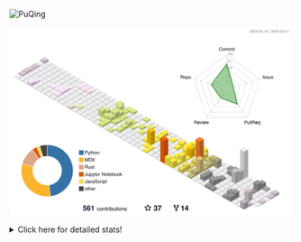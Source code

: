 ![PuQing](https://user-images.githubusercontent.com/27223114/171565019-9a56fae6-b08b-421f-99db-7e830da42371.png)

![](./profile-3d-contrib/profile-season-animate.svg)

<details>
<summary>Click here for detailed stats!</summary>

<!--START_SECTION:waka-->
![Lines of code](https://img.shields.io/badge/From%20Hello%20World%20I%27ve%20Written-1.3%20million%20lines%20of%20code-blue)

**🐱 My GitHub Data** 

> 📦 279.2 kB Used in GitHub's Storage 
 > 
> 🏆 180 Contributions in the Year 2024
 > 
> 🚫 Not Opted to Hire
 > 
> 📜 46 Public Repositories 
 > 
> 🔑 27 Private Repositories 
 > 
**I'm an Early 🐤** 

```text
🌞 Morning                518 commits         ██░░░░░░░░░░░░░░░░░░░░░░░   07.66 % 
🌆 Daytime                3146 commits        ████████████░░░░░░░░░░░░░   46.54 % 
🌃 Evening                1280 commits        █████░░░░░░░░░░░░░░░░░░░░   18.93 % 
🌙 Night                  1816 commits        ███████░░░░░░░░░░░░░░░░░░   26.86 % 
```


📊 **This Week I Spent My Time On** 

```text
💬 Programming Languages: 
TypeScript               12 hrs 29 mins      ███████████░░░░░░░░░░░░░░   44.43 % 
Rust                     8 hrs 4 mins        ███████░░░░░░░░░░░░░░░░░░   28.74 % 
Python                   3 hrs 3 mins        ███░░░░░░░░░░░░░░░░░░░░░░   10.90 % 
Jupyter Notebook         1 hr 49 mins        ██░░░░░░░░░░░░░░░░░░░░░░░   06.49 % 
JSON                     1 hr 3 mins         █░░░░░░░░░░░░░░░░░░░░░░░░   03.78 % 

🔥 Editors: 
VS Code                  27 hrs 42 mins      █████████████████████████   98.54 % 
Obsidian                 24 mins             ░░░░░░░░░░░░░░░░░░░░░░░░░   01.46 % 

💻 Operating System: 
WSL                      25 hrs 46 mins      ███████████████████████░░   91.64 % 
Linux                    1 hr 56 mins        ██░░░░░░░░░░░░░░░░░░░░░░░   06.88 % 
Windows                  24 mins             ░░░░░░░░░░░░░░░░░░░░░░░░░   01.47 % 
```


<!--END_SECTION:waka-->
</details>
